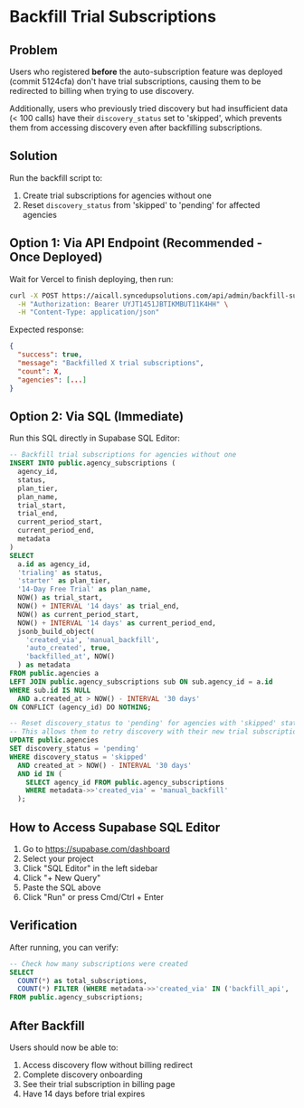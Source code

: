 # Backfill Trial Subscriptions

## Problem
Users who registered **before** the auto-subscription feature was deployed (commit 5124cfa) don't have trial subscriptions, causing them to be redirected to billing when trying to use discovery.

Additionally, users who previously tried discovery but had insufficient data (< 100 calls) have their `discovery_status` set to 'skipped', which prevents them from accessing discovery even after backfilling subscriptions.

## Solution
Run the backfill script to:
1. Create trial subscriptions for agencies without one
2. Reset `discovery_status` from 'skipped' to 'pending' for affected agencies

## Option 1: Via API Endpoint (Recommended - Once Deployed)

Wait for Vercel to finish deploying, then run:

```bash
curl -X POST https://aicall.syncedupsolutions.com/api/admin/backfill-subscriptions \
  -H "Authorization: Bearer UYJT1451JBTIKMBUT11K4HH" \
  -H "Content-Type: application/json"
```

Expected response:
```json
{
  "success": true,
  "message": "Backfilled X trial subscriptions",
  "count": X,
  "agencies": [...]
}
```

## Option 2: Via SQL (Immediate)

Run this SQL directly in Supabase SQL Editor:

```sql
-- Backfill trial subscriptions for agencies without one
INSERT INTO public.agency_subscriptions (
  agency_id,
  status,
  plan_tier,
  plan_name,
  trial_start,
  trial_end,
  current_period_start,
  current_period_end,
  metadata
)
SELECT
  a.id as agency_id,
  'trialing' as status,
  'starter' as plan_tier,
  '14-Day Free Trial' as plan_name,
  NOW() as trial_start,
  NOW() + INTERVAL '14 days' as trial_end,
  NOW() as current_period_start,
  NOW() + INTERVAL '14 days' as current_period_end,
  jsonb_build_object(
    'created_via', 'manual_backfill',
    'auto_created', true,
    'backfilled_at', NOW()
  ) as metadata
FROM public.agencies a
LEFT JOIN public.agency_subscriptions sub ON sub.agency_id = a.id
WHERE sub.id IS NULL
  AND a.created_at > NOW() - INTERVAL '30 days'
ON CONFLICT (agency_id) DO NOTHING;

-- Reset discovery_status to 'pending' for agencies with 'skipped' status
-- This allows them to retry discovery with their new trial subscription
UPDATE public.agencies
SET discovery_status = 'pending'
WHERE discovery_status = 'skipped'
  AND created_at > NOW() - INTERVAL '30 days'
  AND id IN (
    SELECT agency_id FROM public.agency_subscriptions
    WHERE metadata->>'created_via' = 'manual_backfill'
  );
```

## How to Access Supabase SQL Editor

1. Go to https://supabase.com/dashboard
2. Select your project
3. Click "SQL Editor" in the left sidebar
4. Click "+ New Query"
5. Paste the SQL above
6. Click "Run" or press Cmd/Ctrl + Enter

## Verification

After running, you can verify:

```sql
-- Check how many subscriptions were created
SELECT
  COUNT(*) as total_subscriptions,
  COUNT(*) FILTER (WHERE metadata->>'created_via' IN ('backfill_api', 'manual_backfill')) as backfilled
FROM public.agency_subscriptions;
```

## After Backfill

Users should now be able to:
1. Access discovery flow without billing redirect
2. Complete discovery onboarding
3. See their trial subscription in billing page
4. Have 14 days before trial expires
